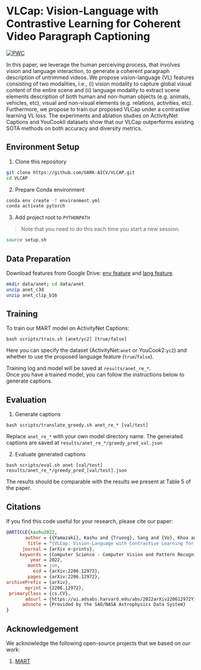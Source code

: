 # VLCap: Vision-Language with Contrastive Learning for Coherent Video Paragraph Captioning

 	
[![PWC](https://img.shields.io/endpoint.svg?url=https://paperswithcode.com/badge/vlcap-vision-language-with-contrastive/video-captioning-on-activitynet-captions)](https://paperswithcode.com/sota/video-captioning-on-activitynet-captions?p=vlcap-vision-language-with-contrastive)

In this paper, we leverage the human perceiving process, that involves vision and language interaction, to generate a coherent paragraph description of untrimmed videos. We propose vision-language (VL) features consisting of two modalities, i.e., (i) vision modality to capture global visual content of the entire scene and (ii) language modality to extract scene elements description of both human and non-human objects (e.g. animals, vehicles, etc), visual and non-visual elements (e.g. relations, activities, etc). Furthermore, we propose to train our proposed VLCap under a contrastive learning VL loss. The experiments and ablation studies on ActivityNet Captions and YouCookII datasets show that our VLCap outperforms existing SOTA methods on both accuracy and diversity metrics.


## Environment Setup
1. Clone this repository
```bash 
git clone https://github.com/UARK-AICV/VLCAP.git
cd VLCAP
```


2. Prepare Conda environment 

```bash
conda env create -f environment.yml
conda activate pytorch
```


3. Add project root to `PYTHONPATH`
> Note that you need to do this each time you start a new session.

```bash
source setup.sh
```

## Data Preparation
Download features from Google Drive: [env feature](https://drive.google.com/file/d/1uOUmOcJ11inQls5zBtgHjXMPLWMhOyIk/view?usp=sharing) and [lang feature](https://drive.google.com/file/d/1zK2NigQMyqXef9DU3Vmc8kRHwt1VciIt/view?usp=sharing).

```bash 
mkdir data/anet; cd data/anet
unzip anet_c3d
unzip anet_clip_b16
```


## Training

To train our MART model on ActivityNet Captions:
```
bash scripts/train.sh [anet/yc2] [true/false]
```
Here you can specify the dataset (ActivityNet:`anet` or YouCook2:`yc2`) and whether to use the proposed language feature (`true`/`false`).

Training log and model will be saved at `results/anet_re_*`.  
Once you have a trained model, you can follow the instructions below to generate captions. 

## Evaluation
1. Generate captions 
```
bash scripts/translate_greedy.sh anet_re_* [val/test]
```
Replace `anet_re_*` with your own model directory name. 
The generated captions are saved at `results/anet_re_*/greedy_pred_val.json`


2. Evaluate generated captions
```
bash scripts/eval.sh anet [val/test] results/anet_re_*/greedy_pred_[val/test].json
```
The results should be comparable with the results we present at Table 5 of the paper. 

## Citations
If you find this code useful for your research, please cite our paper:

```bibtex
@ARTICLE{kashu2022,
       author = {{Yamazaki}, Kashu and {Truong}, Sang and {Vo}, Khoa and {Kidd}, Michael and {Rainwater}, Chase and {Luu}, Khoa and {Le}, Ngan},
        title = "{VLCap: Vision-Language with Contrastive Learning for Coherent Video Paragraph Captioning}",
      journal = {arXiv e-prints},
     keywords = {Computer Science - Computer Vision and Pattern Recognition},
         year = 2022,
        month = jun,
          eid = {arXiv:2206.12972},
        pages = {arXiv:2206.12972},
archivePrefix = {arXiv},
       eprint = {2206.12972},
 primaryClass = {cs.CV},
       adsurl = {https://ui.adsabs.harvard.edu/abs/2022arXiv220612972Y},
      adsnote = {Provided by the SAO/NASA Astrophysics Data System}
}
```

## Acknowledgement
We acknowledge the following open-source projects that we based on our work:

1. [MART](https://github.com/jayleicn/recurrent-transformer) 
